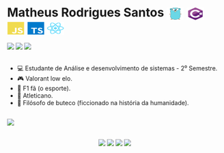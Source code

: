 <!---
<h1>
  <a href="https://git.io/typing-svg"><img src="https://readme-typing-svg.herokuapp.com?size=30&duration=3000&color=13F728&background=FF632300&center=false&vCenter=true&multiline=false&width=800&height=50&lines=Olá!+Sou+o+Matheus+%F0%9F%91%8B" alt="Typing SVG" /></a></h1>
-->
<h1>Matheus Rodrigues Santos
	<img align="center" alt="GO" height="30" width="40" src="https://raw.githubusercontent.com/devicons/devicon/master/icons/go/go-original.svg">
	<img align="center" alt="C#" height="30" width="40" src="https://raw.githubusercontent.com/devicons/devicon/master/icons/csharp/csharp-original.svg">
  	<img align="center" alt="JS" height="30" width="40" src="https://raw.githubusercontent.com/devicons/devicon/master/icons/javascript/javascript-plain.svg">
  	<img align="center" alt="TS" height="30" width="40" src="https://raw.githubusercontent.com/devicons/devicon/master/icons/typescript/typescript-plain.svg">
  	<img align="center" alt="React" height="30" width="40" src="https://raw.githubusercontent.com/devicons/devicon/master/icons/react/react-original.svg">
</h1>

<div>
	<a href="https://wa.me/+5531971688746?text=..." target="_blank"><img src="https://img.shields.io/badge/WhatsApp-25D366?style=for-the-badge&logo=whatsapp&logoColor=white"></a>
	<a href="mailto:santos95.mat@gmail.com" target="_blank"><img src="https://img.shields.io/badge/-Gmail-%23333?style=for-the-badge&logo=gmail&logoColor=white"></a>
	<a href="https://www.linkedin.com/in/msantos95/" target="_blank"><img src="https://img.shields.io/badge/-LinkedIn-%230077B5?style=for-the-badge&logo=linkedin&logoColor=white"></a>
</div></br>

- :computer: Estudante de Análise e desenvolvimento de sistemas - 2⁰ Semestre.
- :video_game: Valorant low elo.
- :checkered_flag: F1 fã (o esporte).
- :rooster: Atleticano.
- :beers: Filósofo de buteco (ficcionado na história da humanidade).
  
<h2></h2>

<div style="display: inline_block">
	<img height="180em" src="https://github-readme-stats.vercel.app/api/top-langs/?username=santos95mat&layout=compact&langs_count=4&theme=chartreuse-dark"/>
</div>

<h2></h2>

<div align="center" style="display: inline_block">
	<a href="https://x.com/mrsantos95" target="_blank"><img src="https://img.shields.io/badge/X-000000?style=for-the-badge&logo=x&logoColor=white"></a> 
	<a href="https://instagram.com/mrsantos.95" target="_blank"><img src="https://img.shields.io/badge/-Instagram-%23E4405F?style=for-the-badge&logo=instagram&logoColor=white"></a>
	<a href="https://www.youtube.com/@santos95mat" target="_blank"><img src="https://img.shields.io/badge/YouTube-FF0000?style=for-the-badge&logo=youtube&logoColor=white"></a> 
	<a href="https://www.facebook.com/matheussantos1995" target="_blank"><img src="https://img.shields.io/badge/Facebook-1877F2?style=for-the-badge&logo=facebook&logoColor=white"></a> 
</div>

<!---
```Go
package main

import (
	"fmt"
)

type Person struct {
	Name     string
	Age      string
	Info     string
	Pronuns  string
	Langs    []string
	Database []string
	Tools    []string
}

func (p *Person) Greeting() string {
	greeting := fmt.Sprintf("Olá, me chamo %s, tenho %s anos e sou %s!", p.Name, p.Age, p.Info)
	return greeting
}

func main() {
	matheus := &Person{
		Name:     "Matheus Rodrigues Santos",
		Age:      "28",
		Info:     "Backend developer",
		Pronuns:  "he/him",
		Langs:    []string{"GO", "C#", "JS", "TS", "Python"},
		Database: []string{"Postgres", "MongoDB", "MySQL"},
		Tools:    []string{"Git", "Docker", "Heroku"},
	}

	fmt.Println(matheus.Greeting())
	// Olá, me chamo Matheus Rodrigues Santos, tenho 28 anos e sou Backend developer!
}
```
-->
